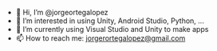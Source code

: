 - 👋 Hi, I’m @jorgeortegalopez
- 👀 I’m interested in using Unity, Android Studio, Python, ...
- 🌱 I’m currently using Visual Studio and Unity to make apps
- 📫 How to reach me: jorgerortegalopez@gmail.com

<!---
jorgeortegalopez/jorgeortegalopez is a ✨ special ✨ repository because its `README.md` (this file) appears on your GitHub profile.
You can click the Preview link to take a look at your changes.
--->
